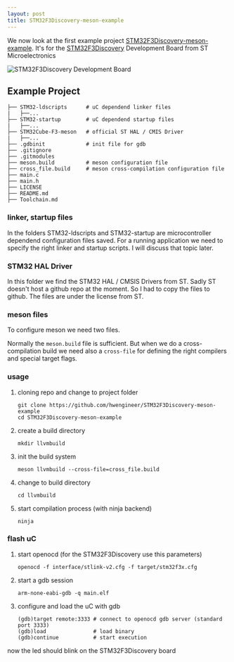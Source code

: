 ```yaml
---
layout: post
title: STM32F3Discovery-meson-example
---
```


We now look at the first example project [STM32F3Discovery-meson-example](https://github.com/hwengineer/STM32F3Discovery-meson-example).
It's for the [STM32F3Discovery](http://www.st.com/en/evaluation-tools/stm32f3discovery.html) Development Board from ST Microelectronics

![STM32F3Discovery Development Board](http://www.st.com/content/ccc/fragment/product_related/rpn_information/board_photo/8e/9b/f4/fd/3f/3b/4a/e7/stm32f3discovery.jpg/files/stm32f3discovery.jpg/_jcr_content/translations/en.stm32f3discovery.jpg)

## Example Project

```
├── STM32-ldscripts      # uC dependend linker files
|   ├──...
├── STM32-startup        # uC dependend startup files
|   ├──...
├── STM32Cube-F3-meson   # official ST HAL / CMIS Driver
|   ├──...
├── .gdbinit             # init file for gdb
├── .gitignore
├── .gitmodules
├── meson.build          # meson configuration file
├── cross_file.build     # meson cross-compilation configuration file
├── main.c
├── main.h
├── LICENSE
├── README.md
├── Toolchain.md
```

### linker, startup files

In the folders STM32-ldscripts and STM32-startup are microcontroller dependend
configuration files saved.
For a running application we need to specify the right linker and startup scripts.
I will discuss that topic later.

### STM32 HAL Driver

In this folder we find the STM32 HAL / CMSIS Drivers from ST.
Sadly ST doesn't host a github repo at the moment. So I had to copy the files to github.
The files are under the license from ST.

### meson files
To configure meson we need two files.

Normally the `meson.build` file is sufficient. But when we do a cross-compilation build
we need also a `cross-file` for defining the right compilers and special target flags.

### usage

1.  cloning repo and change to project folder

        git clone https://github.com/hwengineer/STM32F3Discovery-meson-example
        cd STM32F3Discovery-meson-example

2.  create a build directory

        mkdir llvmbuild

3.  init the build system

        meson llvmbuild --cross-file=cross_file.build

4.  change to build directory

        cd llvmbuild

5.  start compilation process (with ninja backend)

        ninja

### flash uC

1.  start openocd (for the STM32F3Discovery use this parameters)

        openocd -f interface/stlink-v2.cfg -f target/stm32f3x.cfg

2.  start a gdb session

        arm-none-eabi-gdb -q main.elf

3.  configure and load the uC with gdb

        (gdb)target remote:3333 # connect to openocd gdb server (standard port 3333)
        (gdb)load               # load binary
        (gdb)continue           # start execution


now the led should blink on the STM32F3Discovery board
